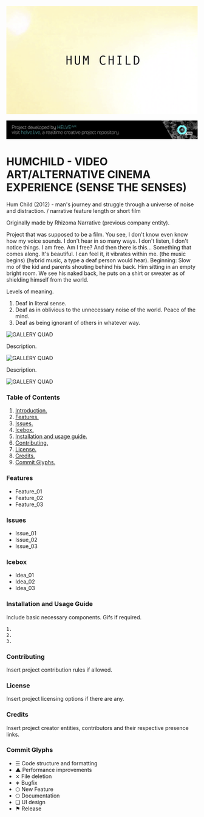 ![](humchild.png)

![](helve-project-banner.png)

<a name="intro"></a>
# HUMCHILD - VIDEO ART/ALTERNATIVE CINEMA EXPERIENCE (SENSE THE SENSES)

Hum Child (2012) - man's journey and struggle through a universe of noise and distraction.
/ narrative feature length or short film

Originally made by Rhizoma Narrative (previous company entity).

Project that was supposed to be a film. You see, I don't know even know how my voice sounds. I don't hear in so many ways. I don't listen, I don't notice things. I am free. Am I free? And then there is this… Something that comes along. It's beautiful. I can feel it, it vibrates within me. (the music begins) (hybrid music, a type a deaf person would hear). Beginning: Slow mo of the kid and parents shouting behind his back. Him sitting in an empty bright room. We see his naked back, he puts on a shirt or sweater as of shielding himself from the world.

Levels of meaning.
1. Deaf in literal sense.
2. Deaf as in oblivious to the unnecessary noise of the world. Peace of the mind.
3. Deaf as being ignorant of others in whatever way.

![GALLERY QUAD](/assets/template_visuals/temp-dual-gallery.png)

Description.

![GALLERY QUAD](/assets/template_visuals/temp-triple-gallery.png)

Description.

![GALLERY QUAD](/assets/template_visuals/temp-quad-gallery.png)

### Table of Contents
1. [Introduction.](#intro)
2. [Features.](#features)
3. [Issues.](#issues)
4. [Icebox.](#icebox)
5. [Installation and usage guide.](#install)
6. [Contributing.](#contribute)
7. [License.](#license)
8. [Credits.](#credits)
9. [Commit Glyphs.](#glyphs)

<a name="features"></a>
### Features
+ Feature_01
+ Feature_02
+ Feature_03

<a name="issues"></a>
### Issues
+ Issue_01
+ Issue_02
+ Issue_03

<a name="icebox"></a>
### Icebox
+ Idea_01
+ Idea_02
+ Idea_03

<a name="install"></a>
### Installation and Usage Guide
Include basic necessary components. Gifs if required.
```
1. 
2. 
3. 
```

<a name="contribute"></a>
### Contributing
Insert project contribution rules if allowed.

<a name="license"></a>
### License
Insert project licensing options if there are any.

<a name="credits"></a>
### Credits
Insert project creator entities, contributors and their respective presence links.

<a name="glyphs"></a>
### Commit Glyphs

+ ☰ Code structure and formatting
+ ▲ Performance improvements
+ ⨯ File deletion
+ ∗ Bugfix
+ ⬡ New Feature
+ ⎔ Documentation
+ ❑ UI design
+ ⚑ Release


